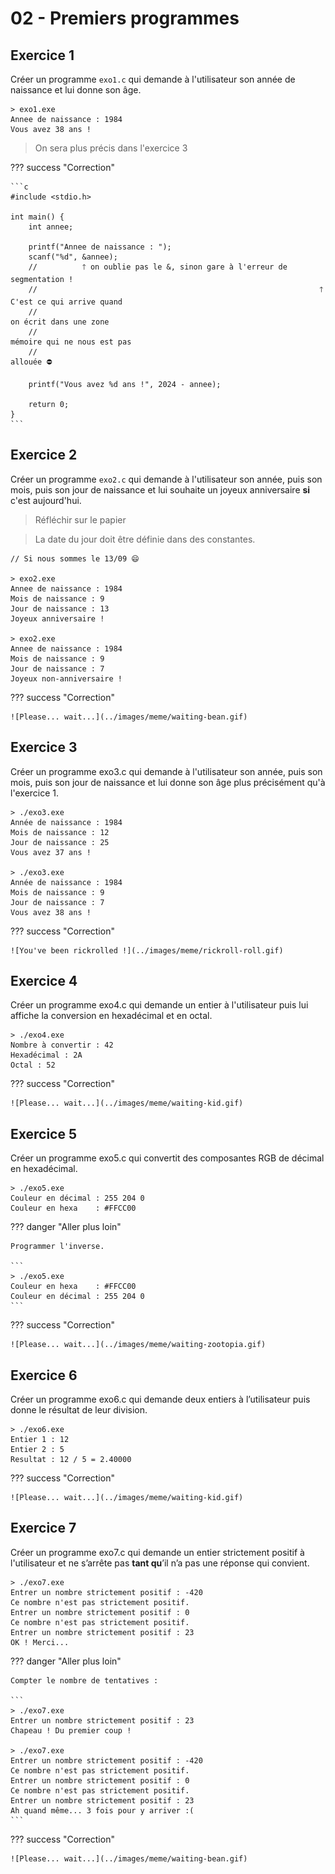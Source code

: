 # 02 - Premiers programmes

## Exercice 1

Créer un programme `exo1.c` qui demande à l'utilisateur son année de naissance et lui donne son âge.

```
> exo1.exe
Annee de naissance : 1984
Vous avez 38 ans !
```

> On sera plus précis dans l'exercice 3

??? success "Correction"

    ```c
    #include <stdio.h>

    int main() {
        int annee;

        printf("Annee de naissance : ");
        scanf("%d", &annee);
        //          🡑 on oublie pas le &, sinon gare à l'erreur de segmentation !
        //                                                               🡑 C'est ce qui arrive quand 
        //                                                                 on écrit dans une zone 
        //                                                                 mémoire qui ne nous est pas 
        //                                                                 allouée ⛔

        printf("Vous avez %d ans !", 2024 - annee);

        return 0;
    }
    ```

## Exercice 2

Créer un programme `exo2.c` qui demande à l'utilisateur son année, puis son mois, puis son jour de naissance et lui souhaite un joyeux anniversaire **si** c'est aujourd'hui.

> Réfléchir sur le papier

> La date du jour doit être définie dans des constantes.

```
// Si nous sommes le 13/09 😄

> exo2.exe
Annee de naissance : 1984
Mois de naissance : 9
Jour de naissance : 13
Joyeux anniversaire !

> exo2.exe
Annee de naissance : 1984
Mois de naissance : 9
Jour de naissance : 7
Joyeux non-anniversaire !
```

??? success "Correction"

    ![Please... wait...](../images/meme/waiting-bean.gif)

## Exercice 3

Créer un programme exo3.c qui demande à l'utilisateur son année, puis son mois, puis son jour de naissance et lui donne son âge plus précisément qu'à l'exercice 1.

```
> ./exo3.exe
Année de naissance : 1984
Mois de naissance : 12
Jour de naissance : 25
Vous avez 37 ans !

> ./exo3.exe
Année de naissance : 1984
Mois de naissance : 9
Jour de naissance : 7
Vous avez 38 ans !
```

??? success "Correction"

    ![You've been rickrolled !](../images/meme/rickroll-roll.gif)

## Exercice 4

Créer un programme exo4.c qui demande un entier à l'utilisateur puis lui affiche la conversion en hexadécimal et en octal.

```
> ./exo4.exe
Nombre à convertir : 42
Hexadécimal : 2A
Octal : 52
```

??? success "Correction"

    ![Please... wait...](../images/meme/waiting-kid.gif)

## Exercice 5

Créer un programme exo5.c qui convertit des composantes RGB de décimal en hexadécimal.

```
> ./exo5.exe
Couleur en décimal : 255 204 0
Couleur en hexa    : #FFCC00
```

??? danger "Aller plus loin"
    
    Programmer l'inverse.
    
    ```
    > ./exo5.exe
    Couleur en hexa    : #FFCC00
    Couleur en décimal : 255 204 0
    ```

??? success "Correction"

    ![Please... wait...](../images/meme/waiting-zootopia.gif)

## Exercice 6

Créer un programme exo6.c qui demande deux entiers à l’utilisateur puis donne le résultat de leur division.

```
> ./exo6.exe
Entier 1 : 12
Entier 2 : 5
Resultat : 12 / 5 = 2.40000
```

??? success "Correction"

    ![Please... wait...](../images/meme/waiting-kid.gif)

## Exercice 7

Créer un programme exo7.c qui demande un entier strictement positif à l'utilisateur et ne s’arrête pas **tant qu**’il n’a pas une réponse qui convient.

```
> ./exo7.exe
Entrer un nombre strictement positif : -420
Ce nombre n'est pas strictement positif.
Entrer un nombre strictement positif : 0
Ce nombre n'est pas strictement positif.
Entrer un nombre strictement positif : 23
OK ! Merci...
```

??? danger "Aller plus loin"
    
    Compter le nombre de tentatives :
    
    ```
    > ./exo7.exe
    Entrer un nombre strictement positif : 23
    Chapeau ! Du premier coup !
    
    > ./exo7.exe
    Entrer un nombre strictement positif : -420
    Ce nombre n'est pas strictement positif.
    Entrer un nombre strictement positif : 0
    Ce nombre n'est pas strictement positif.
    Entrer un nombre strictement positif : 23
    Ah quand même... 3 fois pour y arriver :(
    ```

??? success "Correction"

    ![Please... wait...](../images/meme/waiting-bean.gif)